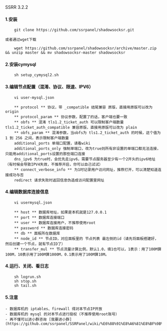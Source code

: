 SSRR 3.2.2


#### 1.安装
```
    git clone https://github.com/ssrpanel/shadowsocksr.git

或者通过wget下载

    wget https://github.com/ssrpanel/shadowsocksr/archive/master.zip && unzip master && mv shadowsocksr-master shadowsocksr

```

#### 2.安装cymysql
```
    sh setup_cymysql2.sh
```

#### 3.编辑节点配置（混淆、协议、限速、IPV6）
```
    vi user-mysql.json

    ** protocol ** 协议，带 _compatible 结尾兼容 原版，直接用原版可以改为 origin
    ** protocol_param ** 协议参数，配置了的话，客户端也要一致
    ** obfs ** 混淆 tls1.2_ticket_auth 可以限制客户端数量 tls1.2_ticket_auth_compatible 兼容原版，直接用原版可以改为 plain
    ** obfs_param ** 混淆参数，当obfs为 tls1.2_ticket_auth 的时候，这个值为 1 到 256 之间，表示限制客户端数量
    additional_ports 单端口配置，请看wiki
    additional_ports_only 强制单端口，改为true则所有非设置的单端口都无法连接，只能用additional_ports设置的那些端口连接
    dns_ipv6 为true时，会优先走ipv6，需要节点服务器至少有一个2开头的ipv6地址（有时候会导致IPV4失效，不推荐开启，你可以自己试试）
    ** connect_verbose_info ** 为1时记录用户访问网址，推荐打开，可以清楚知道连接成功与否
    redirect 请求失败时返回信息伪造成访问配置里网址

```

#### 4.编辑数据库连接信息
```
    vi usermysql.json

    ** host ** 数据库地址，如果是本机就是127.0.0.1
    ** port ** 数据库连接端口
    ** user ** 数据库连接用户，不推荐使用root
    ** password ** 数据库连接密码
    ** db ** 面板所在数据库
    ** node_id ** 节点ID，对应面板里的 节点列表 最左侧的id（请先将面板搭建好，然后创建一个节点，就有节点ID了）
    ** transfer_mul ** 节点流量计算比例，默认1.0，填1也可以，1表示：用了100M算100M，10表示用了100M算1000M，0.1表示用了100M算10M。
```

#### 4.运行、关闭、看日志
```
    sh logrun.sh
    sh stop.sh
    sh tail.sh
```

#### 5.注意

    - 数据库机的 iptables、firewall 得对本节点IP开放
    - 数据库机的 mysql 的对本节点进行授权（不推荐使用root账号）
    - 再不懂可以进小群咨询 [我要进小群](https://github.com/ssrpanel/SSRPanel/wiki/%E6%88%91%E8%A6%81%E8%BF%9B%E5%B0%8F%E7%BE%A4)
